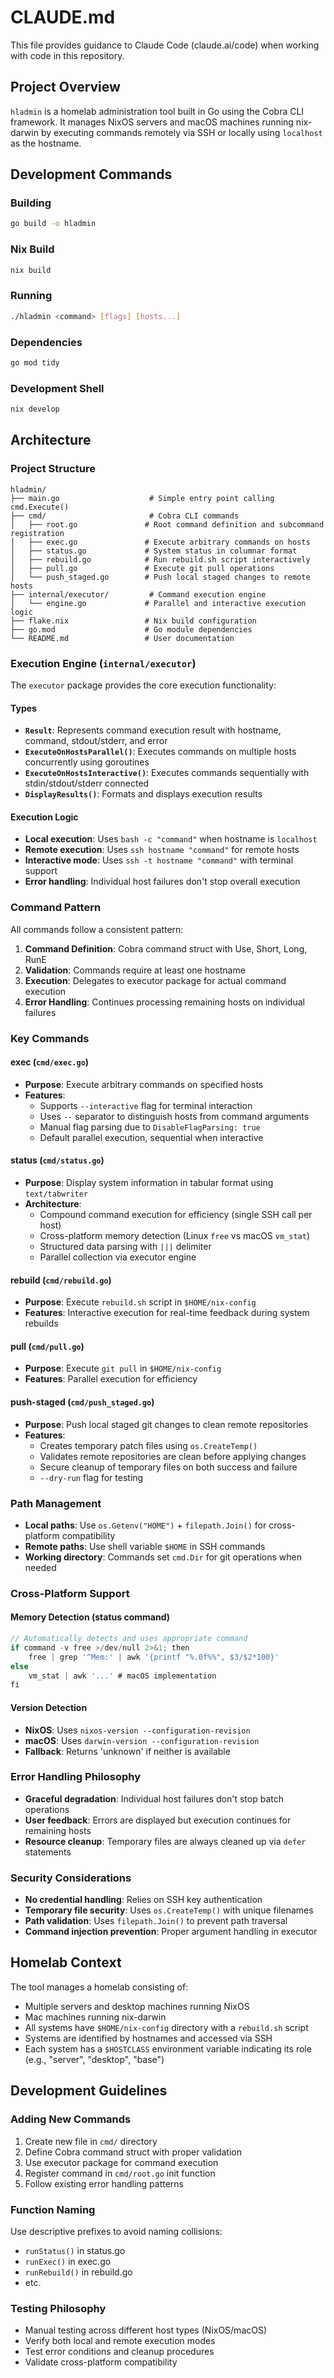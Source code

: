 # CLAUDE.md

This file provides guidance to Claude Code (claude.ai/code) when working with code in this repository.

## Project Overview

`hladmin` is a homelab administration tool built in Go using the Cobra CLI framework. It manages NixOS servers and macOS machines running nix-darwin by executing commands remotely via SSH or locally using `localhost` as the hostname.

## Development Commands

### Building

```bash
go build -o hladmin
```

### Nix Build

```bash
nix build
```

### Running

```bash
./hladmin <command> [flags] [hosts...]
```

### Dependencies

```bash
go mod tidy
```

### Development Shell

```bash
nix develop
```

## Architecture

### Project Structure

```
hladmin/
├── main.go                    # Simple entry point calling cmd.Execute()
├── cmd/                       # Cobra CLI commands
│   ├── root.go               # Root command definition and subcommand registration
│   ├── exec.go               # Execute arbitrary commands on hosts
│   ├── status.go             # System status in columnar format
│   ├── rebuild.go            # Run rebuild.sh script interactively
│   ├── pull.go               # Execute git pull operations
│   └── push_staged.go        # Push local staged changes to remote hosts
├── internal/executor/         # Command execution engine
│   └── engine.go             # Parallel and interactive execution logic
├── flake.nix                 # Nix build configuration
├── go.mod                    # Go module dependencies
└── README.md                 # User documentation
```

### Execution Engine (`internal/executor`)

The `executor` package provides the core execution functionality:

#### Types
- **`Result`**: Represents command execution result with hostname, command, stdout/stderr, and error
- **`ExecuteOnHostsParallel()`**: Executes commands on multiple hosts concurrently using goroutines
- **`ExecuteOnHostsInteractive()`**: Executes commands sequentially with stdin/stdout/stderr connected
- **`DisplayResults()`**: Formats and displays execution results

#### Execution Logic
- **Local execution**: Uses `bash -c "command"` when hostname is `localhost`
- **Remote execution**: Uses `ssh hostname "command"` for remote hosts
- **Interactive mode**: Uses `ssh -t hostname "command"` with terminal support
- **Error handling**: Individual host failures don't stop overall execution

### Command Pattern

All commands follow a consistent pattern:

1. **Command Definition**: Cobra command struct with Use, Short, Long, RunE
2. **Validation**: Commands require at least one hostname
3. **Execution**: Delegates to executor package for actual command execution
4. **Error Handling**: Continues processing remaining hosts on individual failures

### Key Commands

#### exec (`cmd/exec.go`)
- **Purpose**: Execute arbitrary commands on specified hosts
- **Features**: 
  - Supports `--interactive` flag for terminal interaction
  - Uses `--` separator to distinguish hosts from command arguments
  - Manual flag parsing due to `DisableFlagParsing: true`
  - Default parallel execution, sequential when interactive

#### status (`cmd/status.go`)
- **Purpose**: Display system information in tabular format using `text/tabwriter`
- **Architecture**: 
  - Compound command execution for efficiency (single SSH call per host)
  - Cross-platform memory detection (Linux `free` vs macOS `vm_stat`)
  - Structured data parsing with `|||` delimiter
  - Parallel collection via executor engine

#### rebuild (`cmd/rebuild.go`)
- **Purpose**: Execute `rebuild.sh` script in `$HOME/nix-config`
- **Features**: Interactive execution for real-time feedback during system rebuilds

#### pull (`cmd/pull.go`)
- **Purpose**: Execute `git pull` in `$HOME/nix-config`
- **Features**: Parallel execution for efficiency

#### push-staged (`cmd/push_staged.go`)
- **Purpose**: Push local staged git changes to clean remote repositories
- **Features**:
  - Creates temporary patch files using `os.CreateTemp()`
  - Validates remote repositories are clean before applying changes
  - Secure cleanup of temporary files on both success and failure
  - `--dry-run` flag for testing

### Path Management

- **Local paths**: Use `os.Getenv("HOME")` + `filepath.Join()` for cross-platform compatibility
- **Remote paths**: Use shell variable `$HOME` in SSH commands
- **Working directory**: Commands set `cmd.Dir` for git operations when needed

### Cross-Platform Support

#### Memory Detection (status command)
```go
// Automatically detects and uses appropriate command
if command -v free >/dev/null 2>&1; then 
    free | grep '^Mem:' | awk '{printf "%.0f%%", $3/$2*100}'
else 
    vm_stat | awk '...' # macOS implementation
fi
```

#### Version Detection
- **NixOS**: Uses `nixos-version --configuration-revision`
- **macOS**: Uses `darwin-version --configuration-revision`
- **Fallback**: Returns 'unknown' if neither is available

### Error Handling Philosophy

- **Graceful degradation**: Individual host failures don't stop batch operations
- **User feedback**: Errors are displayed but execution continues for remaining hosts
- **Resource cleanup**: Temporary files are always cleaned up via `defer` statements

### Security Considerations

- **No credential handling**: Relies on SSH key authentication
- **Temporary file security**: Uses `os.CreateTemp()` with unique filenames
- **Path validation**: Uses `filepath.Join()` to prevent path traversal
- **Command injection prevention**: Proper argument handling in executor

## Homelab Context

The tool manages a homelab consisting of:

- Multiple servers and desktop machines running NixOS
- Mac machines running nix-darwin
- All systems have `$HOME/nix-config` directory with a `rebuild.sh` script
- Systems are identified by hostnames and accessed via SSH
- Each system has a `$HOSTCLASS` environment variable indicating its role (e.g., "server", "desktop", "base")

## Development Guidelines

### Adding New Commands

1. Create new file in `cmd/` directory
2. Define Cobra command struct with proper validation
3. Use executor package for command execution
4. Register command in `cmd/root.go` init function
5. Follow existing error handling patterns

### Function Naming

Use descriptive prefixes to avoid naming collisions:
- `runStatus()` in status.go
- `runExec()` in exec.go  
- `runRebuild()` in rebuild.go
- etc.

### Testing Philosophy

- Manual testing across different host types (NixOS/macOS)
- Verify both local and remote execution modes
- Test error conditions and cleanup procedures
- Validate cross-platform compatibility